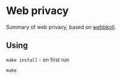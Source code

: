 # Web privacy

Summary of web privacy, based on [webbkoll](https://webbkoll.dataskydd.net/en).


## Using

`make install` - on first run

`make`
